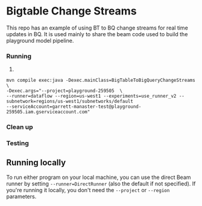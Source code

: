 # Bigtable Change Streams

This repo has an example of using BT to BQ change streams for real time updates in BQ. It is used mainly to share the beam code used to build the playground model pipeline.


### Running
1.
```
mvn compile exec:java -Dexec.mainClass=BigTableToBigQueryChangeStreams \             
-Dexec.args="--project=playground-259505  \
--runner=dataflow --region=us-west1 --experiments=use_runner_v2 --subnetwork=regions/us-west1/subnetworks/default
--serviceAccount=garrett-manaster-test@playground-259505.iam.gserviceaccount.com"
```
### Clean up
### Testing
## Running locally

To run either program on your local machine, you can use the direct Beam runner
by
setting `--runner=DirectRunner` (also the default if not specified). If you're running it locally, you don't need the
`--project` or `--region` parameters.
